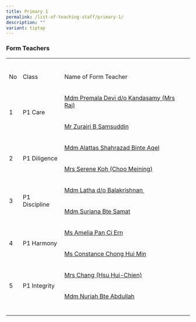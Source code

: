 ```yaml
---
title: Primary 1
permalink: /list-of-teaching-staff/primary-1/
description: ""
variant: tiptap
---
```

<h3><strong>Form Teachers</strong></h3>
<table style="minWidth: 75px">
<colgroup>
<col>
<col>
<col>
</colgroup>
<tbody>
<tr>
<td rowspan="1" colspan="1">
<p></p>
</td>
<td rowspan="1" colspan="1">
<p></p>
</td>
<td rowspan="1" colspan="1">
<p></p>
</td>
</tr>
<tr>
<td rowspan="1" colspan="1">
<p>No</p>
</td>
<td rowspan="1" colspan="1">
<p>Class</p>
</td>
<td rowspan="1" colspan="1">
<p>Name of Form Teacher</p>
</td>
</tr>
<tr>
<td rowspan="2" colspan="1">
<p></p>
<p>1</p>
</td>
<td rowspan="2" colspan="1">
<p></p>
<p>P1 Care</p>
</td>
<td rowspan="1" colspan="1">
<p><a href="mailto:premala_devi_kandasamy_a@moe.edu.sg" rel="noopener noreferrer nofollow" target="_blank">Mdm Premala Devi d/o Kandasamy (Mrs Raj)</a>
</p>
</td>
</tr>
<tr>
<td rowspan="1" colspan="1">
<p><a href="mailto:zurairi_samsuddin@schools.gov.sg" rel="noopener noreferrer nofollow" target="_blank">Mr Zurairi B Samsuddin</a>
</p>
</td>
</tr>
<tr>
<td rowspan="2" colspan="1">
<p></p>
<p>2</p>
</td>
<td rowspan="2" colspan="1">
<p></p>
<p>P1 Diligence</p>
</td>
<td rowspan="1" colspan="1">
<p><a href="mailto:alattas_shahrazad_aqel@schools.gov.sg" rel="noopener noreferrer nofollow" target="_blank">Mdm Alattas Shahrazad Binte Aqel</a>
</p>
</td>
</tr>
<tr>
<td rowspan="1" colspan="1">
<p><a href="mailto:choo_meining_serene@schools.gov.sg" rel="noopener noreferrer nofollow" target="_blank">Mrs Serene Koh (Choo Meining)</a>
</p>
</td>
</tr>
<tr>
<td rowspan="2" colspan="1">
<p></p>
<p>3</p>
</td>
<td rowspan="2" colspan="1">
<p></p>
<p>P1 Discipline</p>
</td>
<td rowspan="1" colspan="1">
<p><a href="mailto:latha_balakrishnan@schools.gov.sg" rel="noopener noreferrer nofollow" target="_blank">Mdm Latha d/o Balakrishnan&nbsp;</a>
</p>
</td>
</tr>
<tr>
<td rowspan="1" colspan="1">
<p><a href="mailto:suriana_samat@schools.gov.sg" rel="noopener noreferrer nofollow" target="_blank">Mdm Suriana Bte Samat</a>
</p>
</td>
</tr>
<tr>
<td rowspan="2" colspan="1">
<p></p>
<p>4</p>
</td>
<td rowspan="2" colspan="1">
<p></p>
<p>P1 Harmony</p>
</td>
<td rowspan="1" colspan="1">
<p><a href="mailto:Pan_Ci_Ern_Amelia_A@schools.gov.sg" rel="noopener nofollow" target="_blank">Ms Amelia Pan Ci Ern</a>
</p>
</td>
</tr>
<tr>
<td rowspan="1" colspan="1">
<p><a href="mailto:chong_hui_min_constance@schools.gov.sg" rel="noopener nofollow" target="_blank">Ms Constance Chong Hui Min</a>
</p>
</td>
</tr>
<tr>
<td rowspan="2" colspan="1">
<p></p>
<p>5</p>
</td>
<td rowspan="2" colspan="1">
<p></p>
<p>P1 Integrity</p>
</td>
<td rowspan="1" colspan="1">
<p><a href="mailto:hsu_hui-chien@schools.gov.sg" rel="noopener nofollow" target="_blank">Mrs Chang (Hsu Hui-Chien)</a>
</p>
</td>
</tr>
<tr>
<td rowspan="1" colspan="1">
<p><a href="mailto:nuriah_abdullah@schools.gov.sg" rel="noopener nofollow" target="_blank">Mdm Nuriah Bte Abdullah</a>
</p>
</td>
</tr>
<tr>
<td rowspan="1" colspan="1">
<p></p>
</td>
<td rowspan="1" colspan="1">
<p></p>
</td>
<td rowspan="1" colspan="1">
<p></p>
</td>
</tr>
</tbody>
</table>
<p></p>